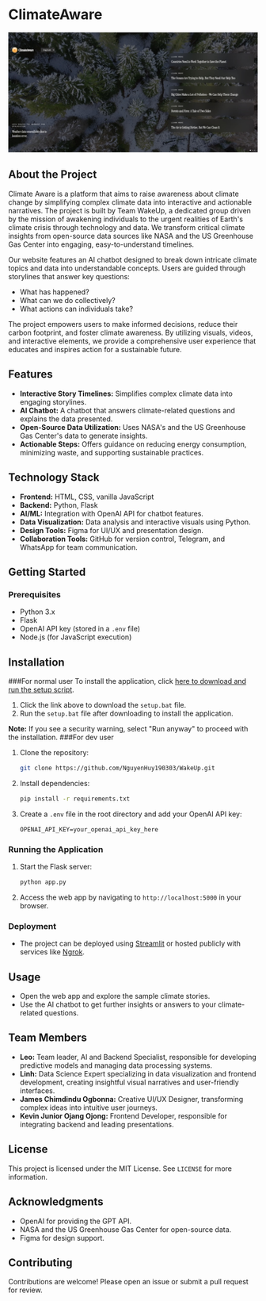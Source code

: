# ClimateAware

![Team Website](https://github.com/NguyenHuy190303/NASA/blob/main/photo_2024-10-06_19-12-32.jpg)

## About the Project

Climate Aware is a platform that aims to raise awareness about climate change by simplifying complex climate data into interactive and actionable narratives. The project is built by Team WakeUp, a dedicated group driven by the mission of awakening individuals to the urgent realities of Earth's climate crisis through technology and data. We transform critical climate insights from open-source data sources like NASA and the US Greenhouse Gas Center into engaging, easy-to-understand timelines.

Our website features an AI chatbot designed to break down intricate climate topics and data into understandable concepts. Users are guided through storylines that answer key questions:
- What has happened?
- What can we do collectively?
- What actions can individuals take?

The project empowers users to make informed decisions, reduce their carbon footprint, and foster climate awareness. By utilizing visuals, videos, and interactive elements, we provide a comprehensive user experience that educates and inspires action for a sustainable future.

## Features
- **Interactive Story Timelines:** Simplifies complex climate data into engaging storylines.
- **AI Chatbot:** A chatbot that answers climate-related questions and explains the data presented.
- **Open-Source Data Utilization:** Uses NASA's and the US Greenhouse Gas Center's data to generate insights.
- **Actionable Steps:** Offers guidance on reducing energy consumption, minimizing waste, and supporting sustainable practices.

## Technology Stack
- **Frontend:** HTML, CSS, vanilla JavaScript
- **Backend:** Python, Flask
- **AI/ML:** Integration with OpenAI API for chatbot features.
- **Data Visualization:** Data analysis and interactive visuals using Python.
- **Design Tools:** Figma for UI/UX and presentation design.
- **Collaboration Tools:** GitHub for version control, Telegram, and WhatsApp for team communication.

## Getting Started

### Prerequisites
- Python 3.x
- Flask
- OpenAI API key (stored in a `.env` file)
- Node.js (for JavaScript execution)

## Installation
###For normal user
To install the application, click [here to download and run the setup script](https://github.com/NguyenHuy190303/WakeUp/blob/main/setup.bat).

1. Click the link above to download the `setup.bat` file.
2. Run the `setup.bat` file after downloading to install the application.

**Note:** If you see a security warning, select "Run anyway" to proceed with the installation.
###For dev user
1. Clone the repository:
   ```sh
   git clone https://github.com/NguyenHuy190303/WakeUp.git
   ```
2. Install dependencies:
   ```sh
   pip install -r requirements.txt
   ```
3. Create a `.env` file in the root directory and add your OpenAI API key:
   ```env
   OPENAI_API_KEY=your_openai_api_key_here
   ```

### Running the Application
1. Start the Flask server:
   ```sh
   python app.py
   ```
2. Access the web app by navigating to `http://localhost:5000` in your browser.

### Deployment
- The project can be deployed using [Streamlit](https://streamlit.io/) or hosted publicly with services like [Ngrok](https://ngrok.com/).

## Usage
- Open the web app and explore the sample climate stories.
- Use the AI chatbot to get further insights or answers to your climate-related questions.

## Team Members
- **Leo:** Team leader, AI and Backend Specialist, responsible for developing predictive models and managing data processing systems.
- **Linh:** Data Science Expert specializing in data visualization and frontend development, creating insightful visual narratives and user-friendly interfaces.
- **James Chimdindu Ogbonna:** Creative UI/UX Designer, transforming complex ideas into intuitive user journeys.
- **Kevin Junior Ojang Ojong:** Frontend Developer, responsible for integrating backend and leading presentations.

## License
This project is licensed under the MIT License. See `LICENSE` for more information.

## Acknowledgments
- OpenAI for providing the GPT API.
- NASA and the US Greenhouse Gas Center for open-source data.
- Figma for design support.

## Contributing
Contributions are welcome! Please open an issue or submit a pull request for review.
